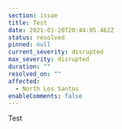 ```yaml
---
section: issue
title: Test
date: 2021-01-28T20:44:05.462Z
status: resolved
pinned: null
current_severity: disrupted
max_severity: disrupted
duration: ""
resolved_on: ""
affected:
  - North Los Santos
enableComments: false
---
```

Test